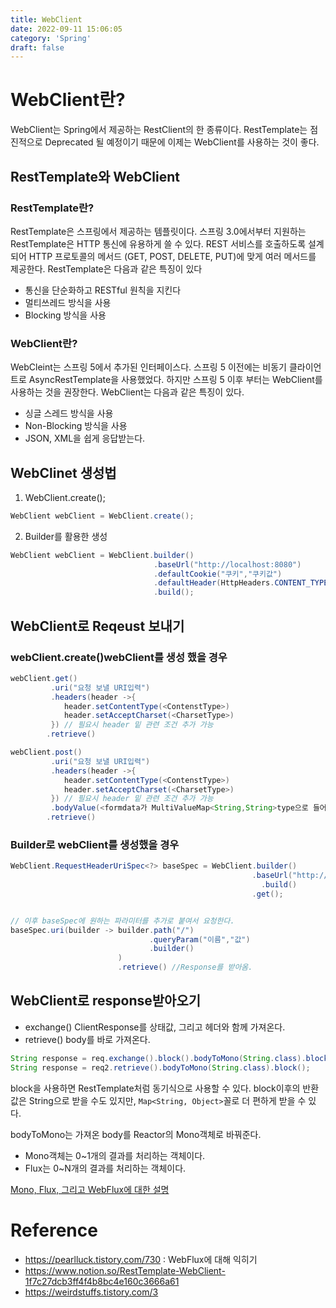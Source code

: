 ```yaml
---
title: WebClient
date: 2022-09-11 15:06:05
category: 'Spring'
draft: false
---
```


<!-- <p align="center"><img src="1.png" height="250px" width="600px"></p> -->

# WebClient란?

WebClient는 Spring에서 제공하는 RestClient의 한 종류이다. RestTemplate는 점진적으로 Deprecated 될 예정이기 때문에 이제는 WebClient를 사용하는 것이 좋다.

## RestTemplate와 WebClient

### RestTemplate란?

RestTemplate은 스프링에서 제공하는 템플릿이다. 스프링 3.0에서부터 지원하는 RestTemplate은 HTTP 통신에 유용하게 쓸 수 있다. REST 서비스를 호출하도록 설계되어 HTTP 프로토콜의 메서드 (GET, POST, DELETE, PUT)에 맞게 여러 메서드를 제공한다. RestTemplate은 다음과 같은 특징이 있다

- 통신을 단순화하고 RESTful 원칙을 지킨다
- 멀티쓰레드 방식을 사용
- Blocking 방식을 사용

### WebClient란?

WebCleint는 스프링 5에서 추가된 인터페이스다. 스프링 5 이전에는 비동기 클라이언트로 AsyncRestTemplate을 사용했었다. 하지만 스프링 5 이후 부터는 WebClient를 사용하는 것을 권장한다. WebClient는 다음과 같은 특징이 있다.

- 싱글 스레드 방식을 사용
- Non-Blocking 방식을 사용
- JSON, XML을 쉽게 응답받는다.

## WebClinet 생성법

1. WebClient.create();

```java
WebClient webClient = WebClient.create();
```

2. Builder를 활용한 생성

```java
WebClient webClient = WebClient.builder()
                                .baseUrl("http://localhost:8080")
                                .defaultCookie("쿠키","쿠키값")
                                .defaultHeader(HttpHeaders.CONTENT_TYPE, MediaType.APPLICATION_JSON_VALUE)
	                            .build();
```

## WebClient로 Reqeust 보내기

### webClient.create()webClient를 생성 했을 경우

```java
webClient.get()
         .uri("요청 보낼 URI입력")
         .headers(header ->{
            header.setContentType(<ContenstType>)
            header.setAcceptCharset(<CharsetType>)
         }) // 필요시 header 밑 관련 조건 추가 가능
        .retrieve()
```

```java
webClient.post()
         .uri("요청 보낼 URI입력")
         .headers(header ->{
            header.setContentType(<ContenstType>)
            header.setAcceptCharset(<CharsetType>)
         }) // 필요시 header 밑 관련 조건 추가 가능
         .bodyValue(<formdata가 MultiValueMap<String,String>type으로 들어감>)
        .retrieve()
```

### Builder로 webClient를 생성했을 경우

```java
WebClient.RequestHeaderUriSpec<?> baseSpec = WebClient.builder()
                                                      .baseUrl("http://localhost:8080")
	                                                    .build()
                                                      .get();


// 이후 baseSpec에 원하는 파라미터를 추가로 붙여서 요청한다.
baseSpec.uri(builder -> builder.path("/")
                               .queryParam("이름","값")
                               .builder()
                        )
                        .retrieve() //Response를 받아옴.

```

## WebClient로 response받아오기

- exchange()
  ClientResponse를 상태값, 그리고 헤더와 함께 가져온다.
- retrieve()
  body를 바로 가져온다.

```java
String response = req.exchange().block().bodyToMono(String.class).block();
String response = req2.retrieve().bodyToMono(String.class).block();
```

block을 사용하면 RestTemplate처럼 동기식으로 사용할 수 있다. block이후의 반환 값은 String으로 받을 수도 있지만, `Map<String, Object>`꼴로 더 편하게 받을 수 있다.

bodyToMono는 가져온 body를 Reactor의 Mono객체로 바꿔준다.

- Mono객체는 0~1개의 결과를 처리하는 객체이다.
- Flux는 0~N개의 결과를 처리하는 객체이다.

[Mono, Flux, 그리고 WebFlux에 대한 설명](https://pearlluck.tistory.com/730)

# Reference

- https://pearlluck.tistory.com/730 : WebFlux에 대해 익히기
- https://www.notion.so/RestTemplate-WebClient-1f7c27dcb3ff4f4b8bc4e160c3666a61
- https://weirdstuffs.tistory.com/3
